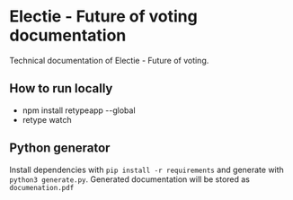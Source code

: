 # Electie - Future of voting documentation
Technical documentation of Electie - Future of voting.

## How to run locally
- npm install retypeapp --global
- retype watch


## Python generator

Install dependencies with `pip install -r requirements` and generate
with `python3 generate.py`. Generated documentation will be stored
as `documenation.pdf`